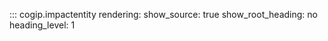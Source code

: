 ::: cogip.impactentity
    rendering:
      show_source: true
      show_root_heading: no
      heading_level: 1
